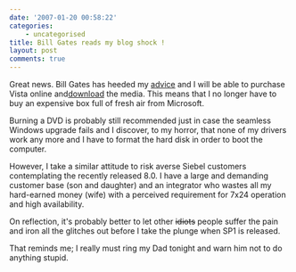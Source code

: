 ```yaml
---
date: '2007-01-20 00:58:22'
categories:
    - uncategorised
title: Bill Gates reads my blog shock !
layout: post
comments: true
---
```


Great news. Bill Gates has heeded my
[advice](http://www.nbrightside.com/blog/2005/11/09/e-commerce-at-microsoft-uk/)
and I will be able to purchase Vista online
and[download](http://news.yahoo.com/s/ap/20070118/ap_on_hi_te/microsoft_vista)
the media. This means that I no longer have to buy an expensive box full
of fresh air from Microsoft.

Burning a DVD is probably still recommended just in case the seamless
Windows upgrade fails and I discover, to my horror, that none of my
drivers work any more and I have to format the hard disk in order to
boot the computer.

However, I take a similar attitude to risk averse Siebel customers
contemplating the recently released 8.0. I have a large and demanding
customer base (son and daughter) and an integrator who wastes all my
hard-earned money (wife) with a perceived requirement for 7x24 operation
and high availability.

On reflection, it's probably better to let other ~~idiots~~ people
suffer the pain and iron all the glitches out before I take the plunge
when SP1 is released.

That reminds me; I really must ring my Dad tonight and warn him not to
do anything stupid.
